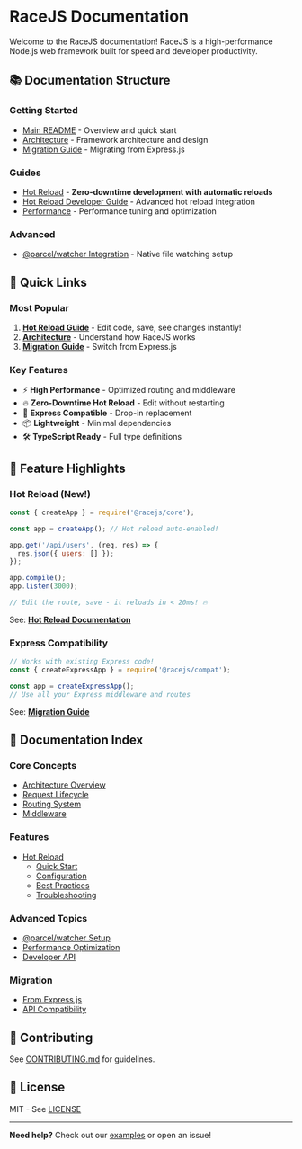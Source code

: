 # RaceJS Documentation

Welcome to the RaceJS documentation! RaceJS is a high-performance Node.js web framework built for speed and developer productivity.

## 📚 Documentation Structure

### Getting Started

- [Main README](../README.md) - Overview and quick start
- [Architecture](./architecture.md) - Framework architecture and design
- [Migration Guide](./migration.md) - Migrating from Express.js

### Guides

- [Hot Reload](./guides/HOT-RELOAD.md) - **Zero-downtime development with automatic reloads**
- [Hot Reload Developer Guide](./guides/hot-reload-developer-guide.md) - Advanced hot reload integration
- [Performance](./performance.md) - Performance tuning and optimization

### Advanced

- [@parcel/watcher Integration](./advanced/parcel-watcher-guide.md) - Native file watching setup

## 🚀 Quick Links

### Most Popular

1. **[Hot Reload Guide](./guides/HOT-RELOAD.md)** - Edit code, save, see changes instantly!
2. **[Architecture](./architecture.md)** - Understand how RaceJS works
3. **[Migration Guide](./migration.md)** - Switch from Express.js

### Key Features

- ⚡ **High Performance** - Optimized routing and middleware
- 🔥 **Zero-Downtime Hot Reload** - Edit without restarting
- 🔄 **Express Compatible** - Drop-in replacement
- 📦 **Lightweight** - Minimal dependencies
- 🛠️ **TypeScript Ready** - Full type definitions

## 🎯 Feature Highlights

### Hot Reload (New!)

```javascript
const { createApp } = require('@racejs/core');

const app = createApp(); // Hot reload auto-enabled!

app.get('/api/users', (req, res) => {
  res.json({ users: [] });
});

app.compile();
app.listen(3000);

// Edit the route, save - it reloads in < 20ms! 🔥
```

See: **[Hot Reload Documentation](./guides/HOT-RELOAD.md)**

### Express Compatibility

```javascript
// Works with existing Express code!
const { createExpressApp } = require('@racejs/compat');

const app = createExpressApp();
// Use all your Express middleware and routes
```

See: **[Migration Guide](./migration.md)**

## 📖 Documentation Index

### Core Concepts

- [Architecture Overview](./architecture.md)
- [Request Lifecycle](./architecture.md#request-lifecycle)
- [Routing System](./architecture.md#routing)
- [Middleware](./architecture.md#middleware)

### Features

- [Hot Reload](./guides/HOT-RELOAD.md)
  - [Quick Start](./guides/HOT-RELOAD.md#quick-start)
  - [Configuration](./guides/HOT-RELOAD.md#configuration)
  - [Best Practices](./guides/HOT-RELOAD.md#best-practices)
  - [Troubleshooting](./guides/HOT-RELOAD.md#troubleshooting)

### Advanced Topics

- [@parcel/watcher Setup](./advanced/parcel-watcher-guide.md)
- [Performance Optimization](./performance.md)
- [Developer API](./guides/hot-reload-developer-guide.md)

### Migration

- [From Express.js](./migration.md)
- [API Compatibility](./migration.md#compatibility)

## 🤝 Contributing

See [CONTRIBUTING.md](../CONTRIBUTING.md) for guidelines.

## 📝 License

MIT - See [LICENSE](../LICENSE)

---

**Need help?** Check out our [examples](../examples/) or open an issue!
